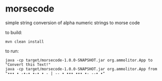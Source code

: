 # morsecode
simple string conversion of alpha numeric strings to morse code

to build:
```
mvn clean install
```

to run:
```
java -cp target/morsecode-1.0.0-SNAPSHOT.jar org.ammolitor.App to "Convert this Text!"
java -cp target/morsecode-1.0.0-SNAPSHOT.jar org.ammolitor.App from "∙∙∙ ∙ -∙-∙ ∙-∙ ∙ - | -- ∙ ∙∙∙ ∙∙∙ ∙- --∙ ∙"
```
